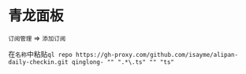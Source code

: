 # 青龙面板

`订阅管理` => `添加订阅`

在`名称`中粘贴`ql repo https://gh-proxy.com/github.com/isayme/alipan-daily-checkin.git qinglong- "" ".*\.ts" "" "ts"`
